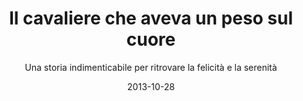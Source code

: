 ---
title: "Il cavaliere che aveva un peso sul cuore"
subtitle: "Una storia indimenticabile per ritrovare la felicità e la serenità"

authors:
- Marcia Grad Powers
- S. Bogliolo (Trad.)
date: "2013-10-28"

links:
    compra: https://www.amazon.it/gp/product/8868366606/
    autore: https://www.ecured.cu/Marcia_Grad_Powers
---